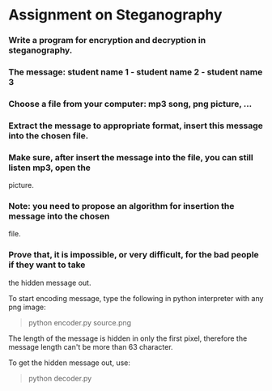 # Assignment	on	Steganography
### Write	a	program	for	encryption	and	decryption	in	steganography.
### The	message:	student	name	1 - student	name	2 - student	name	3
### Choose	a	file from	your	computer:	mp3	song,	png	picture,	…
### Extract	the	message	to	appropriate	format,	insert	this	message	into	the	chosen	file.
### Make	sure,	after	insert	the	message	into	the	file,	you	can	still	listen	mp3,	open	the	
picture.
### Note:	you	need	to	propose	an	algorithm	for	insertion	the	message	into	the	chosen	
file.
### Prove	that,	it	is	impossible,	or	very	difficult,	for	the	bad	people	if	they	want	to	take	
the	hidden	message	out.

To start encoding message, type the following in python interpreter with any png image:
> python encoder.py source.png

The length of the message is hidden in only the first pixel, therefore the message length can't be more than 63 character.

To get the hidden message out, use:
> python decoder.py
